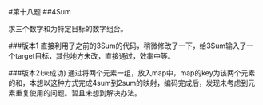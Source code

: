 #第十八题
##4Sum

求三个数字和为特定目标的数字组合。

###版本1
直接利用了之前的3Sum的代码，稍微修改了一下，给3Sum输入了一个target目标，其他地方未改，直接通过，效率中等。

###版本2(未成功)
通过将两个元素一组，放入map中，map的key为该两个元素的和，本想以这种方式完成4sum到2sum的映射，编码完成后，发现未考虑到元素重复使用的问题。暂且未想到解决办法。